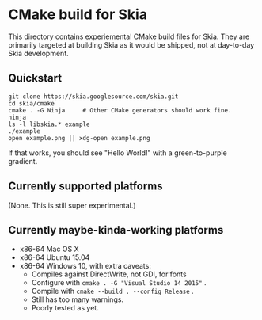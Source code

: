 CMake build for Skia
====================
This directory contains experiemental CMake build files for Skia.
They are primarily targeted at building Skia as it would be shipped,
not at day-to-day Skia development.

Quickstart
----------

<!--?prettify lang=sh?-->

    git clone https://skia.googlesource.com/skia.git
    cd skia/cmake
    cmake . -G Ninja     # Other CMake generators should work fine.
    ninja
    ls -l libskia.* example
    ./example
    open example.png || xdg-open example.png

If that works, you should see "Hello World!" with a green-to-purple gradient.

Currently supported platforms
-----------------------------
  (None.  This is still super experimental.)

Currently maybe-kinda-working platforms
---------------------------------------
  - x86-64 Mac OS X
  - x86-64 Ubuntu 15.04
  - x86-64 Windows 10, with extra caveats:
      * Compiles against DirectWrite, not GDI, for fonts
      * Configure with `cmake . -G "Visual Studio 14 2015"` .
      * Compile with `cmake --build . --config Release` .
      * Still has too many warnings.
      * Poorly tested as yet.
